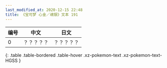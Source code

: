 ```yaml
---
last_modified_at: 2020-12-15 22:48
title: 《宝可梦 心金／魂银》文本 191
---
```

| 编号 | 中文 | 日文 |
| ---- | ---- | ---- |
| 0 | ？？？？？ | ？？？？？ |
{: .table .table-bordered .table-hover .xz-pokemon-text .xz-pokemon-text-HGSS }